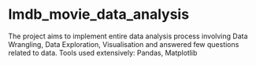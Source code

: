 # Imdb_movie_data_analysis

The project aims to implement entire data analysis process involving Data Wrangling, Data Exploration, Visualisation and answered few questions related to data.
Tools used extensively: Pandas, Matplotlib

